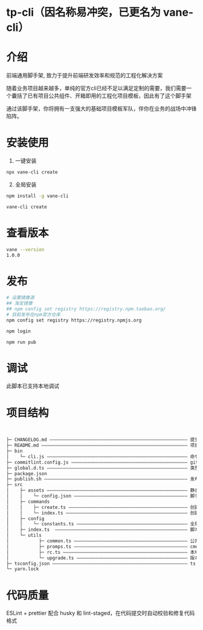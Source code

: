 <!--
 * @Author: Vane
 * @Date: 2021-08-19 19:08:17
 * @LastEditTime: 2021-09-07 18:03:54
 * @LastEditors: Vane
 * @Description:
 * @FilePath: \tp-cli\README.md
-->

# tp-cli（因名称易冲突，已更名为 vane-cli）

# 介绍

前端通用脚手架, 致力于提升前端研发效率和规范的工程化解决方案

随着业务项目越来越多，单纯的官方cli已经不足以满足定制的需要，我们需要一个囊括了已有项目公共组件、开箱即用的工程化项目模板，因此有了这个脚手架

通过该脚手架，你将拥有一支强大的基础项目模板军队，伴你在业务的战场中冲锋陷阵。

# 安装使用

1. 一键安装

```bash
npx vane-cli create
```

2. 全局安装

```bash
npm install -g vane-cli
```

```bash
vane-cli create
```

# 查看版本

```bash
vane --version
1.0.0
```

# 发布

```bash
# 设置镜像源
## 淘宝镜像 
## npm config set registry https://registry.npm.taobao.org/
# 目前发布在npm官方仓库
npm config set registry https://registry.npmjs.org

npm login

npm run pub
```

# 调试

此脚本已支持本地调试

# 项目结构

```bash


├─ CHANGELOG.md ——————————————————————————————————————————————————— 提交日志
├─ README.md —————————————————————————————————————————————————————— 项目介绍
├─ bin
│    └─ cli.js ———————————————————————————————————————————————————— 命令入口
├─ commitlint.config.js ——————————————————————————————————————————— git提交规范
├─ global.d.ts ———————————————————————————————————————————————————— 类型声明
├─ package.json
├─ publish.sh ————————————————————————————————————————————————————— 发布脚本
├─ src
│    ├─ assets ———————————————————————————————————————————————————— 静态资源
│    │    └─ config.json —————————————————————————————————————————— 脚手架交互字典，后续迁至服务器
│    ├─ commands
│    │    ├─ create.ts ———————————————————————————————————————————— 创建项目模板
│    │    └─ index.ts ————————————————————————————————————————————— 创建入口
│    ├─ config
│    │    └─ constants.ts ————————————————————————————————————————— 全局配置
│    ├─ index.ts  ————————————————————————————————————————————————— 脚本入口
│    └─ utils
│           ├─ common.ts —————————————————————————————————————————— 公共函数
│           ├─ promps.ts —————————————————————————————————————————— cmd交互
│           ├─ rc.ts —————————————————————————————————————————————— 本地存储
│           └─ upgrade.ts ————————————————————————————————————————— 版本升级
├─ tsconfig.json —————————————————————————————————————————————————— ts
└─ yarn.lock


```

# 代码质量

ESLint + prettier 配合 husky 和 lint-staged，在代码提交时自动校验和修复代码格式